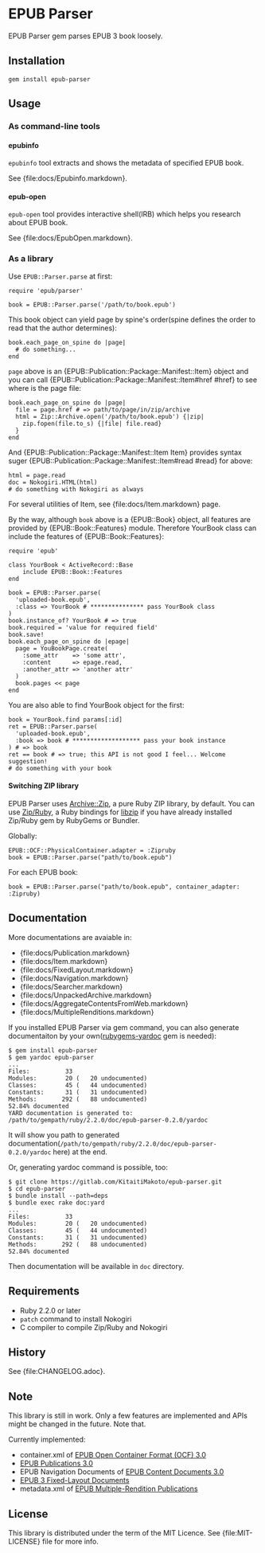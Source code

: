 EPUB Parser
===========

EPUB Parser gem parses EPUB 3 book loosely.

Installation
------------

    gem install epub-parser

Usage
-----

### As command-line tools

#### epubinfo

`epubinfo` tool extracts and shows the metadata of specified EPUB book.

See {file:docs/Epubinfo.markdown}.

#### epub-open

`epub-open` tool provides interactive shell(IRB) which helps you research about EPUB book.

See {file:docs/EpubOpen.markdown}.

### As a library

Use `EPUB::Parser.parse` at first:

    require 'epub/parser'
    
    book = EPUB::Parser.parse('/path/to/book.epub')

This book object can yield page by spine's order(spine defines the order to read that the author determines):

    book.each_page_on_spine do |page|
      # do something...
    end

`page` above is an {EPUB::Publication::Package::Manifest::Item} object and you can call {EPUB::Publication::Package::Manifest::Item#href #href} to see where is the page file:

    book.each_page_on_spine do |page|
      file = page.href # => path/to/page/in/zip/archive
      html = Zip::Archive.open('/path/to/book.epub') {|zip|
        zip.fopen(file.to_s) {|file| file.read}
      }
    end

And {EPUB::Publication::Package::Manifest::Item Item} provides syntax suger {EPUB::Publication::Package::Manifest::Item#read #read} for above:

    html = page.read
    doc = Nokogiri.HTML(html)
    # do something with Nokogiri as always

For several utilities of Item, see {file:docs/Item.markdown} page.

By the way, although `book` above is a {EPUB::Book} object, all features are provided by {EPUB::Book::Features} module. Therefore YourBook class can include the features of {EPUB::Book::Features}:

    require 'epub'
    
    class YourBook < ActiveRecord::Base
        include EPUB::Book::Features
    end
    
    book = EPUB::Parser.parse(
      'uploaded-book.epub',
      :class => YourBook # *************** pass YourBook class
    )
    book.instance_of? YourBook # => true
    book.required = 'value for required field'
    book.save!
    book.each_page_on_spine do |epage|
      page = YouBookPage.create(
        :some_attr    => 'some attr',
        :content      => epage.read,
        :another_attr => 'another attr'
      )
      book.pages << page
    end

You are also able to find YourBook object for the first:

    book = YourBook.find params[:id]
    ret = EPUB::Parser.parse(
      'uploaded-book.epub',
      :book => book # ******************* pass your book instance
    ) # => book
    ret == book # => true; this API is not good I feel... Welcome suggestion!
    # do something with your book

#### Switching ZIP library

EPUB Parser uses [Archive::Zip][], a pure Ruby ZIP library, by default. You can use [Zip/Ruby][], a Ruby bindings for [libzip][] if you have already installed Zip/Ruby gem by RubyGems or Bundler.

Globally:

    EPUB::OCF::PhysicalContainer.adapter = :Zipruby
    book = EPUB::Parser.parse("path/to/book.epub")

For each EPUB book:

    book = EPUB::Parser.parse("path/to/book.epub", container_adapter: :Zipruby)

[Archive::Zip]: https://github.com/javanthropus/archive-zip
[Zip/Ruby]: https://bitbucket.org/winebarrel/zip-ruby/wiki/Home
[libzip]: https://nih.at/libzip/

Documentation
-------------

More documentations are avaiable in:

* {file:docs/Publication.markdown}
* {file:docs/Item.markdown}
* {file:docs/FixedLayout.markdown}
* {file:docs/Navigation.markdown}
* {file:docs/Searcher.markdown}
* {file:docs/UnpackedArchive.markdown}
* {file:docs/AggregateContentsFromWeb.markdown}
* {file:docs/MultipleRenditions.markdown}

If you installed EPUB Parser via gem command, you can also generate documentaiton by your own([rubygems-yardoc][] gem is needed):

    $ gem install epub-parser
    $ gem yardoc epub-parser
    ...
    Files:          33
    Modules:        20 (   20 undocumented)
    Classes:        45 (   44 undocumented)
    Constants:      31 (   31 undocumented)
    Methods:       292 (   88 undocumented)
    52.84% documented
    YARD documentation is generated to:
    /path/to/gempath/ruby/2.2.0/doc/epub-parser-0.2.0/yardoc

It will show you path to generated documentation(`/path/to/gempath/ruby/2.2.0/doc/epub-parser-0.2.0/yardoc` here) at the end.

Or, generating yardoc command is possible, too:

    $ git clone https://gitlab.com/KitaitiMakoto/epub-parser.git
    $ cd epub-parser
    $ bundle install --path=deps
    $ bundle exec rake doc:yard
    ...
    Files:          33
    Modules:        20 (   20 undocumented)
    Classes:        45 (   44 undocumented)
    Constants:      31 (   31 undocumented)
    Methods:       292 (   88 undocumented)
    52.84% documented

Then documentation will be available in `doc` directory.

[homepage]: https://kitaitimakoto.gitlab.io/epub-parser/file.Home.html
[rubygems-yardoc]: https://rubygems.org/gems/rubygems-yardoc

Requirements
------------

* Ruby 2.2.0 or later
* `patch` command to install Nokogiri
* C compiler to compile Zip/Ruby and Nokogiri

History
-------

See {file:CHANGELOG.adoc}.

Note
----

This library is still in work.
Only a few features are implemented and APIs might be changed in the future.
Note that.

Currently implemented:

* container.xml of [EPUB Open Container Format (OCF) 3.0][]
* [EPUB Publications 3.0][]
* EPUB Navigation Documents of [EPUB Content Documents 3.0][]
* [EPUB 3 Fixed-Layout Documents][]
* metadata.xml of [EPUB Multiple-Rendition Publications][]

[EPUB Open Container Format (OCF) 3.0]:http://idpf.org/epub/30/spec/epub30-ocf.html#sec-container-metainf-container.xml
[EPUB Publications 3.0]:http://idpf.org/epub/30/spec/epub30-publications.html
[EPUB Content Documents 3.0]:http://www.idpf.org/epub/30/spec/epub30-contentdocs.html
[EPUB 3 Fixed-Layout Documents]:http://www.idpf.org/epub/fxl/
[EPUB Multiple-Rendition Publications]: http://www.idpf.org/epub/renditions/multiple/

License
-------

This library is distributed under the term of the MIT Licence.
See {file:MIT-LICENSE} file for more info.
